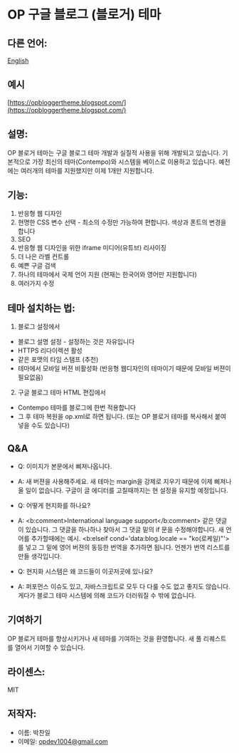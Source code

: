 # OP 구글 블로그 (블로거) 테마

## 다른 언어:
[English](https://github.com/opdev1004/op-blogger-themes)

## 예시
[https://opbloggertheme.blogspot.com/](https://opbloggertheme.blogspot.com/)

## 설명:
OP 블로거 테마는 구글 블로그 테마 개발과 실질적 사용을 위해 개발되고 있습니다.
기본적으로 가장 최신의 테마(Contempo)와 시스템을 베이스로 이용하고 있습니다.
예전에는 여러개의 테마를 지원했지만 이제 1개만 지원합니다.

## 기능:
1. 반응형 웹 디자인
2. 현명한 CSS 변수 선택 - 최소의 수정만 가능하여 편합니다. 색상과 폰트의 변경을 합니다
3. SEO
4. 반응형 웹 디자인을 위한 iframe 미디어(유튜브) 리사이징
5. 더 나은 라벨 컨트롤
6. 예쁜 구글 검색
7. 하나의 테마에서 국제 언어 지원 (현재는 한국어와 영어만 지원합니다)
8. 여러가지 수정

## 테마 설치하는 법:
1. 블로그 설정에서
  * 블로그 설명 설정 - 설정하는 것은 자유입니다
  * HTTPS 리다이렉션 활성
  * 같은 포맷의 타임 스탬프 (추천)
  * 테마에서 모바일 버젼 비활성화 (반응형 웹디자인의 테마이기 때문에 모바일 버젼이 필요없음)

2. 구글 블로그 테마 HTML 편집에서
  * Contempo 테마를 블로그에 한번 적용합니다
  * 그 후 테마 복원을 op.xml로 하면 됩니다. (또는 OP 블로거 테마를 복사해서 붙여넣을 수도 있습니다)

## Q&A
 * Q: 이미지가 본문에서 삐져나옵니다.
 * A: 새 버젼을 사용해주세요. 새 테마는 margin을 강제로 지우기 때문에 이제 삐져나올 일이 없습니다. 구글이 글 에디터를 고칠때까지는 현 설정을 유지할 예정입니다.

 * Q: 어떻게 현지화를 하나요?
 * A: <b:comment>International language support</b:comment> 같은 댓글이 있습니다. 그 댓글을 하나하나 찾아서 그 댓글 밑의 if 문을 수정해야합니다. 새 언어를 추가할때에는 예시. <b:elseif cond='data:blog.locale == &quot;ko(로케일)&quot;'>를 넣고 그 밑에 영어 버젼의 동등한 번역을 추가하면 됩니다. 언젠가 번역 리스트를 만들 생각입니다.

 * Q: 현지화 시스템은 왜 코드들이 이곳저곳에 있나요?
 * A: 퍼포먼스 이슈도 있고, 자바스크립트로 모두 다 다룰 수도 없고 좋지도 않습니다. 게다가 블로그 테마 시스템에 의해 코드가 더러워질 수 밖에 없습니다.

## 기여하기
OP 블로거 테마를 향상시키거나 새 테마를 기여하는 것을 환영합니다.
새 풀 리퀘스트를 열어서 기여할 수 있습니다.

## 라이센스:
 MIT

## 저작자:
* 이름: 박찬일
* 이메일: opdev1004@gmail.com

